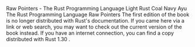 Raw Pointers - The Rust Programming Language
Light
Rust
Coal
Navy
Ayu
The Rust Programming Language
Raw Pointers
The first edition of the book is no longer distributed with Rust's documentation.
If you came here via a link or web search, you may want to check out
the current
version of the book
instead.
If you have an internet connection, you can
find a copy distributed with
Rust
1.30
.